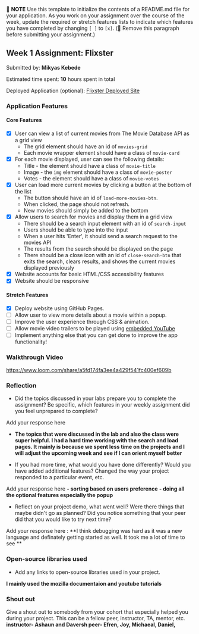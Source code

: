 📝 **NOTE** Use this template to initialize the contents of a README.md file for your application. As you work on your assignment over the course of the week, update the required or stretch features lists to indicate which features you have completed by changing `[ ]` to `[x]`. (🚫 Remove this paragraph before submitting your assignment.)

## Week 1 Assignment: Flixster

Submitted by: **Mikyas Kebede**

Estimated time spent: **10** hours spent in total

Deployed Application (optional): [Flixster Deployed Site](https://mikekebede.github.io/)

### Application Features

#### Core Features

- [X] User can view a list of current movies from The Movie Database API as a grid view
  - The grid element should have an id of `movies-grid`
  - Each movie wrapper element should have a class of `movie-card`
- [X] For each movie displayed, user can see the following details:
  - Title - the element should have a class of `movie-title`
  - Image - the `img` element should have a class of `movie-poster`
  - Votes - the element should have a class of `movie-votes`
- [X] User can load more current movies by clicking a button at the bottom of the list
  - The button should have an id of `load-more-movies-btn`.
  - When clicked, the page should not refresh.
  - New movies should simply be added to the bottom
- [X] Allow users to search for movies and display them in a grid view
  - There should be a search input element with an id of `search-input`
  - Users should be able to type into the input
  - When a user hits 'Enter', it should send a search request to the movies API
  - The results from the search should be displayed on the page
  - There should be a close icon with an id of `close-search-btn` that exits the search, clears results, and shows the current movies displayed previously
- [X] Website accounts for basic HTML/CSS accessibility features
- [X] Website should be responsive

#### Stretch Features

- [X] Deploy website using GitHub Pages.
- [ ] Allow user to view more details about a movie within a popup.
- [ ] Improve the user experience through CSS & animation.
- [ ] Allow movie video trailers to be played using [embedded YouTube](https://support.google.com/youtube/answer/171780?hl=en)
- [ ] Implement anything else that you can get done to improve the app functionality!

### Walkthrough Video

https://www.loom.com/share/a5fd174fa3ee4a429f541fc400ef609b

### Reflection

- Did the topics discussed in your labs prepare you to complete the assignment? Be specific, which features in your weekly assignment did you feel unprepared to complete?

Add your response here 
- **The topics that were discussed in the lab and also the class were super helpful. I had a hard time working with the search and load pages. It mainly is because we spent less time on the projects and I will adjust the upcoming week and see if I can orient myself better**

- If you had more time, what would you have done differently? Would you have added additional features? Changed the way your project responded to a particular event, etc.
  
Add your response here
**- sorting based on users preference**
**- doing all the optional features especially the popup**

- Reflect on your project demo, what went well? Were there things that maybe didn't go as planned? Did you notice something that your peer did that you would like to try next time?

Add your response here : **I think debugging was hard as it was a new language and definately getting started as well. It took me a lot of time to see **

### Open-source libraries used

- Add any links to open-source libraries used in your project. 

**I mainly used the mozilla documentaion and youtube tutorials**

### Shout out

Give a shout out to somebody from your cohort that especially helped you during your project. This can be a fellow peer, instructor, TA, mentor, etc.
**instructor- Ashaun and Daversh
peer- Efren, Joy, Michaeal, Daniel,**
